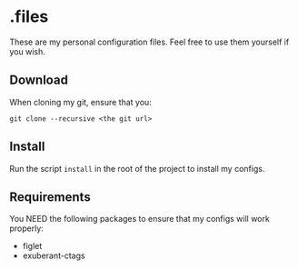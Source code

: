 # .files #
These are my personal configuration files. Feel free to use them yourself if you wish.

## Download ##
When cloning my git, ensure that you:
```
git clone --recursive <the git url>
```

## Install ##
Run the script `install` in the root of the project to install my configs.

## Requirements ##
You NEED the following packages to ensure that my configs will work properly:
- figlet
- exuberant-ctags
